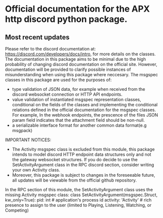 # Official documentation for the APX http discord python package.
## Most recent updates

Please refer to the discord documentation at: https://discord.com/developers/docs/intro, for more details on the classes.
The documentation in this package aims to be minimal due to the high probability of changing discord documentation on the official site.
However, documentation will be provided to clarify possible instances of misunderstanding when using this package where neccesary.
The msgspec classes in this package are used for the purposes of:
- type validation of JSON data, for example when received from the discord websocket connection or HTTP API endpoints.
- value validation of instantiated msgspec representation classes, conditional on the fields of the classes and
implementing the conditional relations defined in the official documentation for the msgspec classes.
For example,
In the webhook endpoints, the prescence of the files JSON param field indicates that the attachment field should be non-null.
- a serializable interface format for another common data format(e.g msgpack)

IMPORTANT NOTICES:
- The Activity msgspec class is excluded from this module, this package intends to model discord HTTP endpoint data structures only and not the gateway websocket structures. 
If you do decide to use the SetActivityArgument class in the RPC discord section, consider writing your own Activity class. 
- Moreover, this package is subject to changes in the foreseeable future, all updates will be viewable from the official github repository.

In the RPC section of this module, the SetActivityArgument class uses the missing Activity msgspec class:
class SetActivityArgument(msgspec.Struct, kw_only=True):
    pid: int  # application's process id
    activity: 'Activity'  # rich presence to assign to the user (limited to Playing, Listening, Watching, or Competing)
